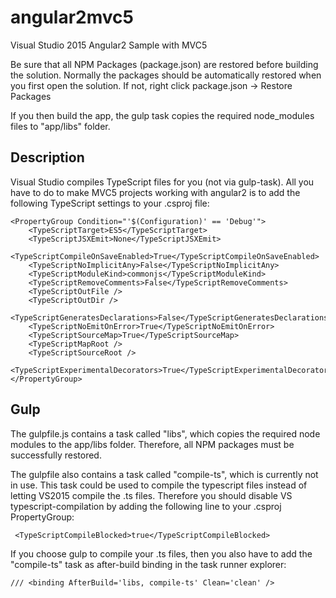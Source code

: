 # angular2mvc5
Visual Studio 2015 Angular2 Sample with MVC5

Be sure that all NPM Packages (package.json) are restored before building the solution. Normally the packages should be automatically restored when you first open the solution. If not, right click package.json -> Restore Packages

If you then build the app, the gulp task copies the required node_modules files to "app/libs" folder.


<h2>Description</h2>

Visual Studio compiles TypeScript files for you (not via gulp-task). All you have to do to make MVC5 projects working with angular2 is to add the following TypeScript settings to your .csproj file:
```
<PropertyGroup Condition="'$(Configuration)' == 'Debug'">
    <TypeScriptTarget>ES5</TypeScriptTarget>
    <TypeScriptJSXEmit>None</TypeScriptJSXEmit>
    <TypeScriptCompileOnSaveEnabled>True</TypeScriptCompileOnSaveEnabled>
    <TypeScriptNoImplicitAny>False</TypeScriptNoImplicitAny>
    <TypeScriptModuleKind>commonjs</TypeScriptModuleKind>
    <TypeScriptRemoveComments>False</TypeScriptRemoveComments>
    <TypeScriptOutFile />
    <TypeScriptOutDir />
    <TypeScriptGeneratesDeclarations>False</TypeScriptGeneratesDeclarations>
    <TypeScriptNoEmitOnError>True</TypeScriptNoEmitOnError>
    <TypeScriptSourceMap>True</TypeScriptSourceMap>
    <TypeScriptMapRoot />
    <TypeScriptSourceRoot />
    <TypeScriptExperimentalDecorators>True</TypeScriptExperimentalDecorators>
</PropertyGroup>
```
<h2>Gulp</h2>
The gulpfile.js contains a task called "libs", which copies the required node modules to the app/libs folder. Therefore, all NPM packages must be successfully restored.

The gulpfile also contains a task called "compile-ts", which is currently not in use. This task could be used to compile the typescript files instead of letting VS2015 compile the .ts files. Therefore you should disable VS typescript-compilation by adding the following line to your .csproj PropertyGroup:

```
 <TypeScriptCompileBlocked>true</TypeScriptCompileBlocked>
```

If you choose gulp to compile your .ts files, then you also have to add the "compile-ts" task as after-build binding in the task runner explorer:
```
/// <binding AfterBuild='libs, compile-ts' Clean='clean' />
```
